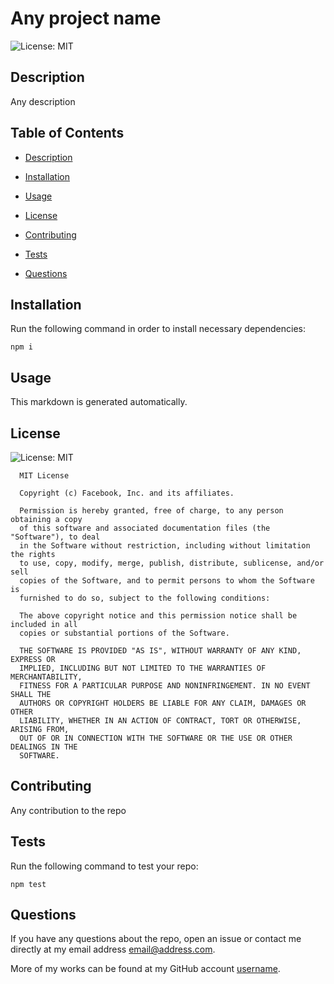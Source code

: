 # Any project name
  ![License: MIT](https://img.shields.io/badge/License-MIT-yellow.svg)

  ## Description
  
  Any description
  
  ## Table of Contents 

  - [Description](#Description)
  
  - [Installation](#installation)
  
  - [Usage](#usage)
  
  - [License](#license)

  - [Contributing](#contributing)
  
  - [Tests](#tests)
  
  - [Questions](#questions)
  
  ## Installation
  
  Run the following command in order to install necessary dependencies:
  
  ```
  npm i
  ```
  
  ## Usage

  This markdown is generated automatically.
  
  ## License
  ![License: MIT](https://img.shields.io/badge/License-MIT-yellow.svg)

      MIT License

      Copyright (c) Facebook, Inc. and its affiliates.

      Permission is hereby granted, free of charge, to any person obtaining a copy
      of this software and associated documentation files (the "Software"), to deal
      in the Software without restriction, including without limitation the rights
      to use, copy, modify, merge, publish, distribute, sublicense, and/or sell
      copies of the Software, and to permit persons to whom the Software is
      furnished to do so, subject to the following conditions:

      The above copyright notice and this permission notice shall be included in all
      copies or substantial portions of the Software.

      THE SOFTWARE IS PROVIDED "AS IS", WITHOUT WARRANTY OF ANY KIND, EXPRESS OR
      IMPLIED, INCLUDING BUT NOT LIMITED TO THE WARRANTIES OF MERCHANTABILITY,
      FITNESS FOR A PARTICULAR PURPOSE AND NONINFRINGEMENT. IN NO EVENT SHALL THE
      AUTHORS OR COPYRIGHT HOLDERS BE LIABLE FOR ANY CLAIM, DAMAGES OR OTHER
      LIABILITY, WHETHER IN AN ACTION OF CONTRACT, TORT OR OTHERWISE, ARISING FROM,
      OUT OF OR IN CONNECTION WITH THE SOFTWARE OR THE USE OR OTHER DEALINGS IN THE
      SOFTWARE.
      


    
  ## Contributing
  
  Any contribution to the repo
  
  ## Tests
  
  Run the following command to test your repo:
  
  ```
  npm test
  ```
  
  ## Questions
  
  If you have any questions about the repo, open an issue or contact me directly at my email address email@address.com.
  
  More of my works can be found at my GitHub account [username](https://github.com/username/).

